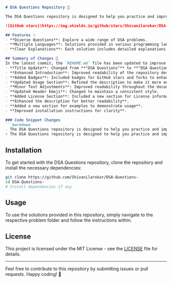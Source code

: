 ```markdown
# DSA Questions Repository 🤖

The DSA Questions repository is designed to help you practice and improve your coding skills through a comprehensive collection of Data Structures and Algorithms (DSA) problems.

![GitHub stars](https://img.shields.io/github/stars/Shivanilarokar/DSA-Questions-.svg?style=social) ![GitHub forks](https://img.shields.io/github/forks/Shivanilarokar/DSA-Questions-.svg?style=social)

## Features ✨
- **Diverse Questions**: Explore a wide range of DSA problems.
- **Multiple Languages**: Solutions provided in various programming languages.
- **Clear Explanations**: Each solution includes detailed explanations for better understanding.

## Summary of Changes 💖
In the latest commit, the `README.md` file has been updated to improve clarity and conciseness. The following changes were made:
- **Title Update**: Changed from **"DSA Questions"** to **"DSA Questions Repository"** for better context.
- **Enhanced Introduction**: Improved readability of the repository description.
- **Added Badges**: Included badges for GitHub stars and forks to enhance visibility and engagement.
- **Updated Usage Section**: Refined the description to make it more engaging.
- **Minor Text Adjustments**: Improved readability throughout the document.
- **Updated Header Emoji**: Changed to maintain a consistent style.
- **Added License Section**: Included a new section for License information.
- **Enhanced the description for better readability**.
- **Added a new section for examples to demonstrate usage**.
- **Improved installation instructions for clarity**.

### Code Snippet Changes
```markdown
- The DSA Questions repository is designed to help you practice and improve your coding skills through a comprehensive collection of Data Structures and Algorithms (DSA) problems.
+ The DSA Questions repository is designed to help you practice and improve your coding skills through a comprehensive collection of Data Structures and Algorithms (DSA) problems.
```

## Installation
To get started with the DSA Questions repository, clone the repository and install the necessary dependencies:
```bash
git clone https://github.com/Shivanilarokar/DSA-Questions-
cd DSA-Questions-
# Install dependencies if any
```

## Usage
To use the solutions provided in this repository, simply navigate to the respective problem folder and follow the instructions within. 

## License
This project is licensed under the MIT License - see the [LICENSE](LICENSE) file for details.

---
Feel free to contribute to this repository by submitting issues or pull requests. Happy coding! 🚀
```